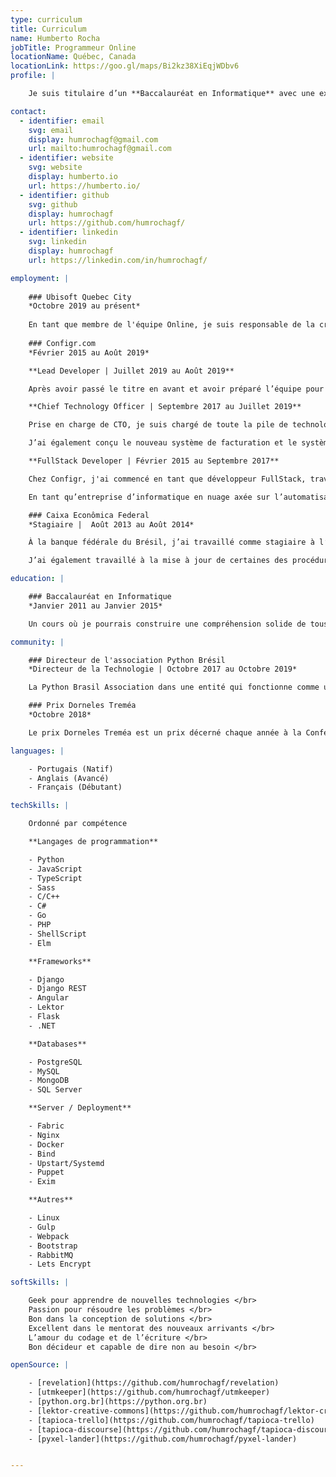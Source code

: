 ```yaml
---
type: curriculum
title: Curriculum
name: Humberto Rocha
jobTitle: Programmeur Online
locationName: Québec, Canada
locationLink: https://goo.gl/maps/Bi2kz38XiEqjWDbv6
profile: |

    Je suis titulaire d’un **Baccalauréat en Informatique** avec une expérience considérable de l'automatisation server-side, de l'intégration de logiciels et de la conception d'API. Je suis passionné par le développement logiciel et cherche toujours des moyens d'élargir mes connaissances.

contact:
  - identifier: email
    svg: email
    display: humrochagf@gmail.com
    url: mailto:humrochagf@gmail.com
  - identifier: website
    svg: website
    display: humberto.io
    url: https://humberto.io/
  - identifier: github
    svg: github
    display: humrochagf
    url: https://github.com/humrochagf/
  - identifier: linkedin
    svg: linkedin
    display: humrochagf
    url: https://linkedin.com/in/humrochagf/

employment: |
    
    ### Ubisoft Quebec City
    *Octobre 2019 au présent*
    
    En tant que membre de l'équipe Online, je suis responsable de la création, du débogage, de la maintenance et de l'optimisation des services Online du jeu, ainsi que des outils associés.
    
    ### Configr.com
    *Février 2015 au Août 2019*

    **Lead Developer | Juillet 2019 au Août 2019**

    Après avoir passé le titre en avant et avoir préparé l’équipe pour mon congé, j’ai eu la chance de redonner mon attention au codage en concevant et développant la nouvelle structure pour générer et renouveler les certificats Let’s Encrypt, en passant d’ACME V1 à V2, et aussi en ajoutant le support aux certificats wildcard.

    **Chief Technology Officer | Septembre 2017 au Juillet 2019**

    Prise en charge de CTO, je suis chargé de toute la pile de technologie de l’entreprise et de gérer l’équipe. Je dirige le processus de migration du produit principal de la nouvelle version de Django et de transformer son architecture en une architecture API avec Django REST Framework comme Backend et Angular comme Frontend.

    J’ai également conçu le nouveau système de facturation et le système de whitelabel en fonction du modèle d’affaires du revendeur. Maintenant, je devance la scission du produit principal introduire des services indépendants.

    **FullStack Developer | Février 2015 au Septembre 2017**

    Chez Configr, j'ai commencé en tant que développeur FullStack, travaillant avec Django en tant que backend et moteur de template Django et bootstrap pour le frontend du produit principal. Ma première tâche consistait à renforcer le gestionnaire DNS en convertant la [RFC 1035] (https://www.ietf.org/rfc/rfc1035.txt) dans une interface convivial et automatisé communiquant avec les autres produits.

    En tant qu’entreprise d’informatique en nuage axée sur l’automatisation, j’ai travaillé avec le bâtiment d’automatisation en nuage, en maintenant et en fixant l’automatisation et les processus de déploiement en travaillant avec Puppet, Fabric, Nginx, Bind, Uwsgi, PHP-FPM, Upstart, Systemd parmi d'autres.

    ### Caixa Econômica Federal
    *Stagiaire |  Août 2013 au Août 2014*

    À la banque fédérale du Brésil, j’ai travaillé comme stagiaire à l’élaboration d’une application de bureau avec C# pour analyser de grandes quantités de données à partir des factures de téléphone de tous ses organismes alimentant le système interne responsable d’exécuter les validations internes.

    J’ai également travaillé à la mise à jour de certaines des procédures de serveurs SQL et des vues du système interne, puis j’ai été invité à travailler à faire le processus ETL d’un projet de migration de données en utilisant Pentaho

education: |

    ### Baccalauréat en Informatique
    *Janvier 2011 au Janvier 2015*

    Un cours où je pourrais construire une compréhension solide de tous les aspects de l'informatique à partir de la base.

community: |

    ### Directeur de l'association Python Brésil
    *Directeur de la Technologie | Octobre 2017 au Octobre 2019*

    La Python Brasil Association dans une entité qui fonctionne comme une interface pour promouvoir les communautés Python à travers le pays. Je travaille comme bénévole élu par le conseil pour maintenir l’infrastructure de l’association (sites Web, DNS, courriel, plateforme de discours, organisation Github et autres).

    ### Prix Dorneles Treméa
    *Octobre 2018*

    Le prix Dorneles Treméa est un prix décerné chaque année à la Conférence Python Brésil aux membres de la communauté Python brésilienne qui maintient en vie l’esprit de collaboration, d’entrepreneuriat et d’engagement envers la communauté. Il a été nommé en l’honneur de l’un des fondateurs de la communauté brésilienne Python qui est malheureusement décédé en 2011.

languages: |

    - Portugais (Natif)
    - Anglais (Avancé)
    - Français (Débutant)

techSkills: |

    Ordonné par compétence

    **Langages de programmation**

    - Python
    - JavaScript
    - TypeScript
    - Sass
    - C/C++
    - C#
    - Go
    - PHP
    - ShellScript
    - Elm

    **Frameworks**

    - Django
    - Django REST
    - Angular
    - Lektor
    - Flask
    - .NET

    **Databases**

    - PostgreSQL
    - MySQL
    - MongoDB
    - SQL Server

    **Server / Deployment**

    - Fabric
    - Nginx
    - Docker
    - Bind
    - Upstart/Systemd
    - Puppet
    - Exim

    **Autres**

    - Linux
    - Gulp
    - Webpack
    - Bootstrap
    - RabbitMQ
    - Lets Encrypt

softSkills: |

    Geek pour apprendre de nouvelles technologies </br>
    Passion pour résoudre les problèmes </br>
    Bon dans la conception de solutions </br>
    Excellent dans le mentorat des nouveaux arrivants </br>
    L’amour du codage et de l’écriture </br>
    Bon décideur et capable de dire non au besoin </br>

openSource: |

    - [revelation](https://github.com/humrochagf/revelation)
    - [utmkeeper](https://github.com/humrochagf/utmkeeper)
    - [python.org.br](https://python.org.br)
    - [lektor-creative-commons](https://github.com/humrochagf/lektor-creative-commons)
    - [tapioca-trello](https://github.com/humrochagf/tapioca-trello)
    - [tapioca-discourse](https://github.com/humrochagf/tapioca-discourse)
    - [pyxel-lander](https://github.com/humrochagf/pyxel-lander)


---
```

